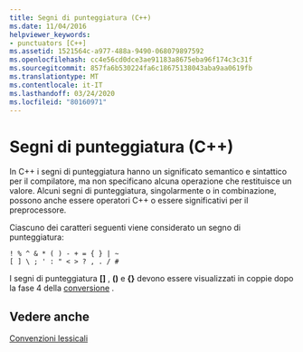 ```yaml
---
title: Segni di punteggiatura (C++)
ms.date: 11/04/2016
helpviewer_keywords:
- punctuators [C++]
ms.assetid: 1521564c-a977-488a-9490-068079897592
ms.openlocfilehash: cc4e56cd0dce3ae91183a8675eba96f174c3c31f
ms.sourcegitcommit: 857fa6b530224fa6c18675138043aba9aa0619fb
ms.translationtype: MT
ms.contentlocale: it-IT
ms.lasthandoff: 03/24/2020
ms.locfileid: "80160971"
---
```

# <a name="punctuators-c"></a>Segni di punteggiatura (C++)

In C++ i segni di punteggiatura hanno un significato semantico e sintattico per il compilatore, ma non specificano alcuna operazione che restituisce un valore. Alcuni segni di punteggiatura, singolarmente o in combinazione, possono anche essere operatori C++ o essere significativi per il preprocessore.

Ciascuno dei caratteri seguenti viene considerato un segno di punteggiatura:

```
! % ^ & * ( ) - + = { } | ~
[ ] \ ; ' : " < > ? , . / #
```

I segni di punteggiatura **[]** , **()** e **{}** devono essere visualizzati in coppie dopo la fase 4 della [conversione](../preprocessor/phases-of-translation.md) .

## <a name="see-also"></a>Vedere anche

[Convenzioni lessicali](../cpp/lexical-conventions.md)
